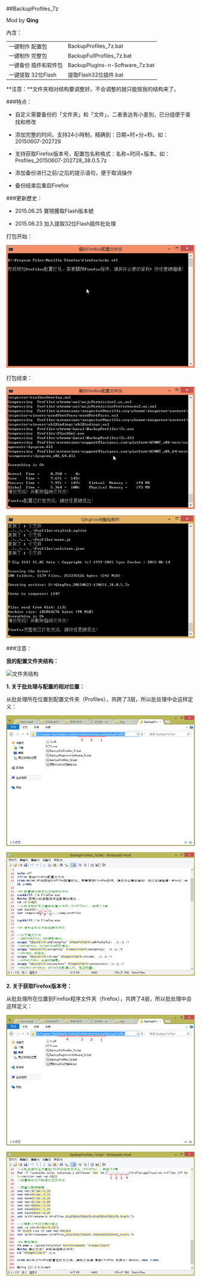##BackupProfiles_7z

Mod by **Qing**

內含：

| | |
| --- | --- |
| 一键制作 配置包 | BackupProfiles_7z.bat |
| 一键制作 完整包 | BackupFullProfiles_7z.bat |
| 一键备份 插件和软件包 | BackupPlugins-n-Software_7z.bat |
| 一键提取 32位Flash | 提取Flash32位插件.bat |

**注意：**文件夹相对结构要调整好。不会调整的就只能按我的结构来了。

###特点：

- 自定义需要备份的「文件夹」和「文件」，二者表达有小差別，已分组便于查找和修改

- 添加完整的时间，支持24小時制，精确到：日期+时+分+秒。如：20150607-202728

- 支持获取Firefox版本号，配置包名称格式：名称+时间+版本。如：Profiles_20150607-202728_38.0.5.7z

- 添加备份进行之前/之后的提示语句，便于取消操作

- 备份结束后重启Firefox

###更新歷史：

- 2015.06.25 實現獲取Flash版本號

- 2015.06.23 加入提取32位Flash插件批处理

打包开始：

![打包开始](img/BackupProfiles-Start.jpg)

打包结束：

![打包结束](img/BackupProfiles-End.jpg)

![打包结束-2](img/BackupFullProfiles-End.jpg)

###注意：

**我的配置文件夹结构：**

![文件夹结构][1]

**1. 关于批处理与配置的相对位置：**

从批处理所在位置到配置文件夹（Profiles），共跨了3层，所以批处理中会这样定义：

![批处理到Profiles-1](img/bat-to-Pofiles-1.jpg)

![批处理到Profiles-2](img/bat-to-Pofiles-2.jpg)

**2. 关于获取Firefox版本号：**

从批处理所在位置到Firefox程序文件夹（firefox），共跨了4层，所以批处理中会这样定义：

![批处理到Firefox-1](img/bat-to-Firefox-1.jpg)

![批处理到Firefox-2](img/bat-to-Firefox-2.jpg)


[1]: https://raw.githubusercontent.com/dupontjoy/userChrome.js-Collections-/master/QingFox/img/QingFox-FolderStructure.jpg
